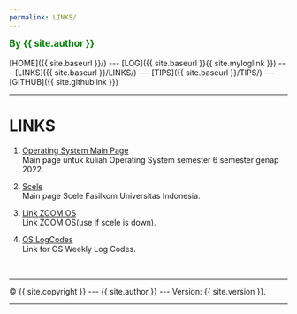 ```yaml
---
permalink: LINKS/
---
```

<span style="color:green; font-weight:bold; font-size:larger;">By {{ site.author }}</span>
<br><br>
[HOME]({{ site.baseurl }}/) ---
[LOG]({{ site.baseurl }}{{ site.myloglink }}) ---
[LINKS]({{ site.baseurl }}/LINKS/) ---
[TIPS]({{ site.baseurl }}/TIPS/) ---
[GITHUB]({{ site.githublink }})
<br>
<hr>

# LINKS

1. [Operating System Main Page](https://os.vlsm.org/)<br>
Main page untuk kuliah Operating System semester 6 semester genap 2022.

2. [Scele](https://scele.cs.ui.ac.id/)<br>
Main page Scele Fasilkom Universitas Indonesia.

3. [Link ZOOM OS](https://zoom.us/j/99547756705)<br>
Link ZOOM OS(use if scele is down).

4. [OS LogCodes](https://osp4diss.vlsm.org/ETC/logCodes.txt)<br>
Link for OS Weekly Log Codes.

<br>
<hr>
&copy; {{ site.copyright }} --- {{ site.author }} --- Version: {{ site.version }}.
<hr>
<br>
